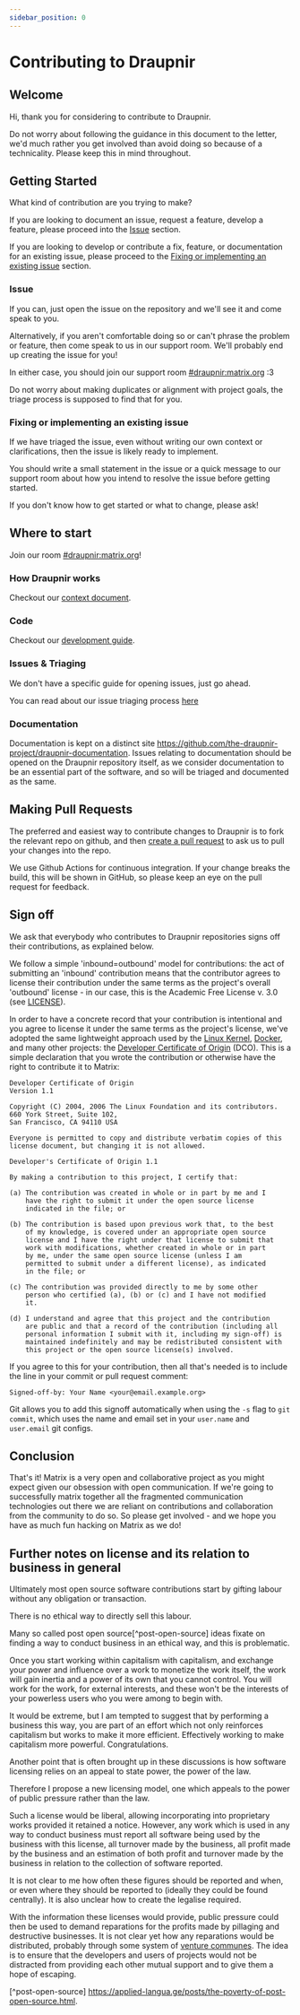 ```yaml
---
sidebar_position: 0
---
```


# Contributing to Draupnir

## Welcome

Hi, thank you for considering to contribute to Draupnir.

Do not worry about following the guidance in this document to the letter, we'd
much rather you get involved than avoid doing so because of a technicality.
Please keep this in mind throughout.

## Getting Started

What kind of contribution are you trying to make?

If you are looking to document an issue, request a feature, develop a feature,
please proceed into the [Issue](#issue) section.

If you are looking to develop or contribute a fix, feature, or documentation for
an existing issue, please proceed to the
[Fixing or implementing an existing issue](#fixing-or-implementing-an-existing-issue)
section.

### Issue

If you can, just open the issue on the repository and we'll see it and come
speak to you.

Alternatively, if you aren't comfortable doing so or can't phrase the problem or
feature, then come speak to us in our support room. We'll probably end up
creating the issue for you!

In either case, you should join our support room
[#draupnir:matrix.org](https://matrix.to/#/#draupnir:matrix.org) :3

Do not worry about making duplicates or alignment with project goals, the triage
process is supposed to find that for you.

### Fixing or implementing an existing issue

If we have triaged the issue, even without writing our own context or
clarifications, then the issue is likely ready to implement.

You should write a small statement in the issue or a quick message to our
support room about how you intend to resolve the issue before getting started.

If you don't know how to get started or what to change, please ask!

## Where to start

Join our room [#draupnir:matrix.org](https://matrix.to/#/#draupnir:matrix.org)!

### How Draupnir works

Checkout our [context document](./context.md).

### Code

Checkout our [development guide](./development.md).

### Issues & Triaging

We don't have a specific guide for opening issues, just go ahead.

You can read about our issue triaging process [here](./triaging.md)

### Documentation

Documentation is kept on a distinct site
https://github.com/the-draupnir-project/draupnir-documentation. Issues relating
to documentation should be opened on the Draupnir repository itself, as we
consider documentation to be an essential part of the software, and so will be
triaged and documented as the same.

## Making Pull Requests

The preferred and easiest way to contribute changes to Draupnir is to fork the
relevant repo on github, and then
[create a pull request](https://help.github.com/articles/using-pull-requests/)
to ask us to pull your changes into the repo.

We use Github Actions for continuous integration. If your change breaks the
build, this will be shown in GitHub, so please keep an eye on the pull request
for feedback.

## Sign off

We ask that everybody who contributes to Draupnir repositories signs off their
contributions, as explained below.

We follow a simple 'inbound=outbound' model for contributions: the act of
submitting an 'inbound' contribution means that the contributor agrees to
license their contribution under the same terms as the project's overall
'outbound' license - in our case, this is the Academic Free License v. 3.0 (see
[LICENSE](https://github.com/the-draupnir-project/Draupnir/blob/main/LICENSES/AFL-3.0.txt)).

In order to have a concrete record that your contribution is intentional and you
agree to license it under the same terms as the project's license, we've adopted
the same lightweight approach used by the
[Linux Kernel](https://www.kernel.org/doc/html/latest/process/submitting-patches.html),
[Docker](https://github.com/docker/docker/blob/master/CONTRIBUTING.md), and many
other projects: the
[Developer Certificate of Origin](https://developercertificate.org/) (DCO). This
is a simple declaration that you wrote the contribution or otherwise have the
right to contribute it to Matrix:

```
Developer Certificate of Origin
Version 1.1

Copyright (C) 2004, 2006 The Linux Foundation and its contributors.
660 York Street, Suite 102,
San Francisco, CA 94110 USA

Everyone is permitted to copy and distribute verbatim copies of this
license document, but changing it is not allowed.

Developer's Certificate of Origin 1.1

By making a contribution to this project, I certify that:

(a) The contribution was created in whole or in part by me and I
    have the right to submit it under the open source license
    indicated in the file; or

(b) The contribution is based upon previous work that, to the best
    of my knowledge, is covered under an appropriate open source
    license and I have the right under that license to submit that
    work with modifications, whether created in whole or in part
    by me, under the same open source license (unless I am
    permitted to submit under a different license), as indicated
    in the file; or

(c) The contribution was provided directly to me by some other
    person who certified (a), (b) or (c) and I have not modified
    it.

(d) I understand and agree that this project and the contribution
    are public and that a record of the contribution (including all
    personal information I submit with it, including my sign-off) is
    maintained indefinitely and may be redistributed consistent with
    this project or the open source license(s) involved.
```

If you agree to this for your contribution, then all that's needed is to include
the line in your commit or pull request comment:

```
Signed-off-by: Your Name <your@email.example.org>
```

Git allows you to add this signoff automatically when using the `-s` flag to
`git commit`, which uses the name and email set in your `user.name` and
`user.email` git configs.

## Conclusion

That's it! Matrix is a very open and collaborative project as you might expect
given our obsession with open communication. If we're going to successfully
matrix together all the fragmented communication technologies out there we are
reliant on contributions and collaboration from the community to do so. So
please get involved - and we hope you have as much fun hacking on Matrix as we
do!

## Further notes on license and its relation to business in general

Ultimately most open source software contributions start by gifting labour
without any obligation or transaction.

There is no ethical way to directly sell this labour.

Many so called post open source[^post-open-source] ideas fixate on finding a way
to conduct business in an ethical way, and this is problematic.

Once you start working within capitalism with capitalism, and exchange your
power and influence over a work to monetize the work itself, the work will gain
inertia and a power of its own that you cannot control. You will work for the
work, for external interests, and these won't be the interests of your powerless
users who you were among to begin with.

It would be extreme, but I am tempted to suggest that by performing a business
this way, you are part of an effort which not only reinforces capitalism but
works to make it more efficient. Effectively working to make capitalism more
powerful. Congratulations.

Another point that is often brought up in these discussions is how software
licensing relies on an appeal to state power, the power of the law.

Therefore I propose a new licensing model, one which appeals to the power of
public pressure rather than the law.

Such a license would be liberal, allowing incorporating into proprietary works
provided it retained a notice. However, any work which is used in any way to
conduct business must report all software being used by the business with this
license, all turnover made by the business, all profit made by the business and
an estimation of both profit and turnover made by the business in relation to
the collection of software reported.

It is not clear to me how often these figures should be reported and when, or
even where they should be reported to (ideally they could be found centrally).
It is also unclear how to create the legalise required.

With the information these licenses would provide, public pressure could then be
used to demand reparations for the profits made by pillaging and destructive
businesses. It is not clear yet how any reparations would be distributed,
probably through some system of
[venture communes](https://wiki.p2pfoundation.net/Venture_Commune). The idea is
to ensure that the developers and users of projects would not be distracted from
providing each other mutual support and to give them a hope of escaping.

[^post-open-source]
https://applied-langua.ge/posts/the-poverty-of-post-open-source.html.
